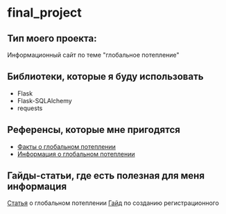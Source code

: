 # final_project

## Тип моего проекта:
Информационный сайт по теме "глобальное потепление"

## Библиотеки, которые я буду использовать
- Flask
- Flask-SQLAlchemy
- requests

## Референсы, которые мне пригодятся
- [Факты о глобальном потеплении](https://myatom.ru/enciclopedia/10-%D1%84%D0%B0%D0%BA%D1%82%D0%BE%D0%B2-%D0%BE-%D0%B3%D0%BB%D0%BE%D0%B1%D0%B0%D0%BB%D1%8C%D0%BD%D0%BE%D0%BC-%D0%BF%D0%BE%D1%82%D0%B5%D0%BF%D0%BB%D0%B5%D0%BD%D0%B8%D0%B8/)
- [Информация о глобальном потеплении](https://www.rbc.ru/story/66b4a5ce9a79473cb11c638d)

## Гайды-статьи, где есть полезная для меня информация
[Статья](https://ru.wikipedia.org/wiki/%D0%93%D0%BB%D0%BE%D0%B1%D0%B0%D0%BB%D1%8C%D0%BD%D0%BE%D0%B5_%D0%BF%D0%BE%D1%82%D0%B5%D0%BF%D0%BB%D0%B5%D0%BD%D0%B8%D0%B5) о глобальном потеплении 
[Гайд](https://youtu.be/hlwlM4a5rxg?si=og53ccgGnfXCn81l) по созданию регистрационного

